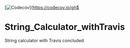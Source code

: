 [![Codecov](https://img.shields.io/codecov/c/github/hutton85is/String_Calculator_withTravis.svg)](https://codecov.io/gh$


# String_Calculator_withTravis
String calculator with Travis concluded
